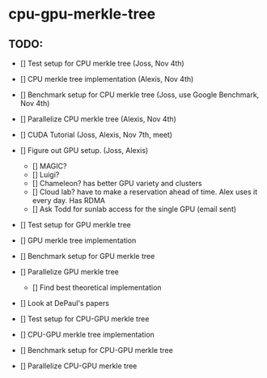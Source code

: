 # cpu-gpu-merkle-tree

## TODO:

- [] Test setup for CPU merkle tree (Joss, Nov 4th)
- [] CPU merkle tree implementation (Alexis, Nov 4th)
- [] Benchmark setup for CPU merkle tree (Joss, use Google Benchmark, Nov 4th)
- [] Parallelize CPU merkle tree (Alexis, Nov 4th)

- [] CUDA Tutorial (Joss, Alexis, Nov 7th, meet)

- [] Figure out GPU setup. (Joss, Alexis)
    - [] MAGIC?
    - [] Luigi?
    - [] Chameleon? has better GPU variety and clusters
    - [] Cloud lab? have to make a reservation ahead of time.  Alex uses it every day.  Has RDMA
    - [] Ask Todd for sunlab access for the single GPU (email sent)
- [] Test setup for GPU merkle tree
- [] GPU merkle tree implementation
- [] Benchmark setup for GPU merkle tree
- [] Parallelize GPU merkle tree
    - [] Find best theoretical implementation

- [] Look at DePaul's papers
- [] Test setup for CPU-GPU merkle tree
- [] CPU-GPU merkle tree implementation
- [] Benchmark setup for CPU-GPU merkle tree
- [] Parallelize CPU-GPU merkle tree
